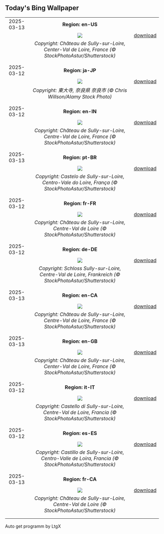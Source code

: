 ## Today's Bing Wallpaper
|      |      |      |
| :----: | :----: | :----: |
|2025-03-13|**Region: en-US**||
||![](https://www.bing.com/th?id=OHR.ChateauLoire_EN-US8827570825_UHD.jpg&pid=hp&w=1152&h=648&rs=1&c=4)| [download](https://www.bing.com/th?id=OHR.ChateauLoire_EN-US8827570825_UHD.jpg)|
||*Copyright: Château de Sully-sur-Loire, Center-Val de Loire, France (© StockPhotoAstur/Shutterstock)*
||
|||
|2025-03-12|**Region: ja-JP**||
||![](https://www.bing.com/th?id=OHR.Omizutori2025_JA-JP2990990687_UHD.jpg&pid=hp&w=1152&h=648&rs=1&c=4)| [download](https://www.bing.com/th?id=OHR.Omizutori2025_JA-JP2990990687_UHD.jpg)|
||*Copyright: 東大寺, 奈良県 奈良市 (© Chris Willson/Alamy Stock Photo)*
||
|||
|2025-03-12|**Region: en-IN**||
||![](https://www.bing.com/th?id=OHR.ChateauLoire_EN-IN9263169770_UHD.jpg&pid=hp&w=1152&h=648&rs=1&c=4)| [download](https://www.bing.com/th?id=OHR.ChateauLoire_EN-IN9263169770_UHD.jpg)|
||*Copyright: Château de Sully-sur-Loire, Centre-Val de Loire, France (© StockPhotoAstur/Shutterstock)*
||
|||
|2025-03-13|**Region: pt-BR**||
||![](https://www.bing.com/th?id=OHR.ChateauLoire_PT-BR8314992777_UHD.jpg&pid=hp&w=1152&h=648&rs=1&c=4)| [download](https://www.bing.com/th?id=OHR.ChateauLoire_PT-BR8314992777_UHD.jpg)|
||*Copyright: Castelo de Sully-sur-Loire, Centro-Vale do Loire, França (© StockPhotoAstur/Shutterstock)*
||
|||
|2025-03-12|**Region: fr-FR**||
||![](https://www.bing.com/th?id=OHR.ChateauLoire_FR-FR7082040465_UHD.jpg&pid=hp&w=1152&h=648&rs=1&c=4)| [download](https://www.bing.com/th?id=OHR.ChateauLoire_FR-FR7082040465_UHD.jpg)|
||*Copyright: Château de Sully-sur-Loire, Centre-Val de Loire (© StockPhotoAstur/Shutterstock)*
||
|||
|2025-03-12|**Region: de-DE**||
||![](https://www.bing.com/th?id=OHR.ChateauLoire_DE-DE3739517283_UHD.jpg&pid=hp&w=1152&h=648&rs=1&c=4)| [download](https://www.bing.com/th?id=OHR.ChateauLoire_DE-DE3739517283_UHD.jpg)|
||*Copyright: Schloss Sully-sur-Loire, Centre-Val de Loire, Frankreich (© StockPhotoAstur/Shutterstock)*
||
|||
|2025-03-13|**Region: en-CA**||
||![](https://www.bing.com/th?id=OHR.ChateauLoire_EN-CA2155493752_UHD.jpg&pid=hp&w=1152&h=648&rs=1&c=4)| [download](https://www.bing.com/th?id=OHR.ChateauLoire_EN-CA2155493752_UHD.jpg)|
||*Copyright: Château de Sully-sur-Loire, Centre-Val de Loire, France (© StockPhotoAstur/Shutterstock)*
||
|||
|2025-03-13|**Region: en-GB**||
||![](https://www.bing.com/th?id=OHR.ChateauLoire_EN-GB1678598719_UHD.jpg&pid=hp&w=1152&h=648&rs=1&c=4)| [download](https://www.bing.com/th?id=OHR.ChateauLoire_EN-GB1678598719_UHD.jpg)|
||*Copyright: Château de Sully-sur-Loire, Center-Val de Loire, France (© StockPhotoAstur/Shutterstock)*
||
|||
|2025-03-12|**Region: it-IT**||
||![](https://www.bing.com/th?id=OHR.ChateauLoire_IT-IT0010511029_UHD.jpg&pid=hp&w=1152&h=648&rs=1&c=4)| [download](https://www.bing.com/th?id=OHR.ChateauLoire_IT-IT0010511029_UHD.jpg)|
||*Copyright: Castello di Sully-sur-Loire, Centre-Val de Loire, Francia (© StockPhotoAstur/Shutterstock)*
||
|||
|2025-03-12|**Region: es-ES**||
||![](https://www.bing.com/th?id=OHR.ChateauLoire_ES-ES7509416514_UHD.jpg&pid=hp&w=1152&h=648&rs=1&c=4)| [download](https://www.bing.com/th?id=OHR.ChateauLoire_ES-ES7509416514_UHD.jpg)|
||*Copyright: Castillo de Sully-sur-Loire, Centro-Valle de Loira, Francia (© StockPhotoAstur/Shutterstock)*
||
|||
|2025-03-13|**Region: fr-CA**||
||![](https://www.bing.com/th?id=OHR.ChateauLoire_FR-CA6922461258_UHD.jpg&pid=hp&w=1152&h=648&rs=1&c=4)| [download](https://www.bing.com/th?id=OHR.ChateauLoire_FR-CA6922461258_UHD.jpg)|
||*Copyright: Château de Sully-sur-Loire, Centre-Val de Loire (© StockPhotoAstur/Shutterstock)*
||
|||

Auto get programm by LtgX
